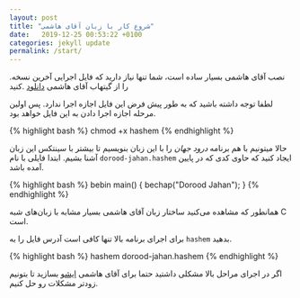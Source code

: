 ```yaml
---
layout: post
title: "شروع کار با زبان آقای هاشمی"
date:   2019-12-25 00:53:22 +0100
categories: jekyll update
permalink: /start/
---
```


.نصب آقای هاشمی بسیار ساده است، شما تنها نیاز دارید که فایل اجرایی آخرین نسخه را از گیتهاب آقای هاشمی
 [دانلود](https://github.com/psycho-ir/mr-hashemi/releases)
 .کنید
 
لطفا توجه داشته باشید که به طور پیش فرض این فایل اجازه اجرا ندارد. پس اولین مرحله اجازه اجرا دادن به این فایل خواهد بود. 

{% highlight bash %}
chmod +x hashem
{% endhighlight %}


حالا میتونیم با هم برنامه *درود جهان*‌ را با این زبان بنویسیم تا بیشتر با سینتکس این زبان آشنا بشیم.
ابتدا فایلی با نام `dorood-jahan.hashem` ایجاد کنید که حاوی کدی که در پایین آمده باشد.

{% highlight bash %}
bebin main() {
  bechap("Dorood Jahan");
}
{% endhighlight %}

همانطور که مشاهده می‌کنید ساختار زبان آقای هاشمی بسیار مشابه با زبان‌های شبه C است. 

برای اجرای برنامه بالا تنها کافی است آدرس فایل را به ‍‍‍‍‍‍`hashem` بدهید.

{% highlight bash %}
hashem dorood-jahan.hashem
{% endhighlight %}

اگر در اجرای مراحل بالا مشکلی داشتید حتما برای آقای هاشمی
[ایشو](https://github.com/psycho-ir/mr-hashemi/issues)
بسازید تا بتونیم زودتر مشکلات رو حل کنیم.